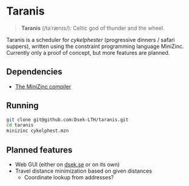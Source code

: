 # Taranis

> **Taranis** (/təˈrænɪs/): Celtic god of thunder and the wheel.

Taranis is a scheduler for *cykelphester* (progressive dinners / safari suppers), written using the constraint programming language MiniZinc. Currently only a proof of concept, but more features are planned.

## Dependencies

- [The MiniZinc compiler](https://www.minizinc.org/downloads/)

## Running

  ```sh
  git clone git@github.com:Dsek-LTH/taranis.git
  cd taranis
  minizinc cykelphest.mzn
  ```

## Planned features

- Web GUI (either on [dsek.se](https://dsek.se) or on its own)
- Travel distance minimization based on given distances
  - Coordinate lookup from addresses?
